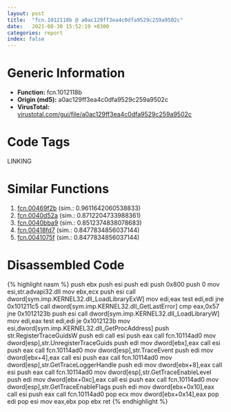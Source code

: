 ```yaml
---
layout: post
title:  "fcn.1012118b @ a0ac129ff3ea4c0dfa9529c259a9502c"
date:   2021-08-30 15:52:19 +0300
categories: report
index: false
---
```


# Generic Information
- **Function:** fcn.1012118b
- **Origin (md5):** a0ac129ff3ea4c0dfa9529c259a9502c
- **VirusTotal:** [virustotal.com/gui/file/a0ac129ff3ea4c0dfa9529c259a9502c][virustotal_ref]

# Code Tags
<span class="tag" id="LINKING">LINKING</span>


# Similar Functions

1. [fcn.00469f2b][similar_1_ref] (sim.: 0.9611642060538833)
2. [fcn.0040d52a][similar_2_ref] (sim.: 0.8712204733988361)
3. [fcn.0040bba9][similar_3_ref] (sim.: 0.8512374838078683)
4. [fcn.00418fd7][similar_4_ref] (sim.: 0.8477834856037144)
5. [fcn.0041075f][similar_5_ref] (sim.: 0.8477834856037144)


# Disassembled Code

{% highlight nasm %}
push ebx
push esi
push edi
push 0x800
push 0
mov esi,str.advapi32.dll
mov ebx,ecx
push esi
call dword[sym.imp.KERNEL32.dll_LoadLibraryExW]
mov edi,eax
test edi,edi
jne 0x101211c5
call dword[sym.imp.KERNEL32.dll_GetLastError]
cmp eax,0x57
jne 0x1012123b
push esi
call dword[sym.imp.KERNEL32.dll_LoadLibraryW]
mov edi,eax
test edi,edi
je 0x1012123b
mov esi,dword[sym.imp.KERNEL32.dll_GetProcAddress]
push str.RegisterTraceGuidsW
push edi
call esi
push eax
call fcn.10114ad0
mov dword[esp],str.UnregisterTraceGuids
push edi
mov dword[ebx],eax
call esi
push eax
call fcn.10114ad0
mov dword[esp],str.TraceEvent
push edi
mov dword[ebx+4],eax
call esi
push eax
call fcn.10114ad0
mov dword[esp],str.GetTraceLoggerHandle
push edi
mov dword[ebx+8],eax
call esi
push eax
call fcn.10114ad0
mov dword[esp],str.GetTraceEnableLevel
push edi
mov dword[ebx+0xc],eax
call esi
push eax
call fcn.10114ad0
mov dword[esp],str.GetTraceEnableFlags
push edi
mov dword[ebx+0x10],eax
call esi
push eax
call fcn.10114ad0
pop ecx
mov dword[ebx+0x14],eax
pop edi
pop esi
mov eax,ebx
pop ebx
ret
{% endhighlight %}


[similar_1_ref]: /report/fcn.00469f2b@ba5ec83721de3ca10b3c9583f3b2c6a1
[similar_2_ref]: /report/fcn.0040d52a@ba5ec83721de3ca10b3c9583f3b2c6a1
[similar_3_ref]: /report/fcn.0040bba9@470263fe7e7cc115b95cd041d643e3b5
[similar_4_ref]: /report/fcn.00418fd7@1123b7aa5760238fe93045e585b8234c
[similar_5_ref]: /report/fcn.0041075f@59aef7c08025d70f84c85db2092fc99e
[virustotal_ref]: https://www.virustotal.com/gui/file/a0ac129ff3ea4c0dfa9529c259a9502c